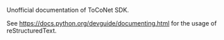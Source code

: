 
Unofficial documentation of ToCoNet SDK.

See https://docs.python.org/devguide/documenting.html for the usage of reStructuredText.

